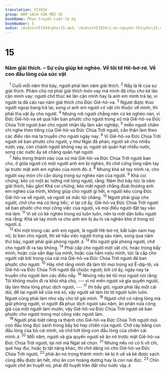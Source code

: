 ```yaml
---
translation: VI1934
group: NĂM SÁCH CỦA MÔI-SE
bookName: Phục-truyền Luật-lệ Ký 
bookNumber: 5
audio: \Audio\VI1934\phu\15.mp3; \Audio\VI1934\1-ms-nguyen-thi\phu\15.mp3
---
```


<div class="title"><h1>15</h1><h3>Năm giải thích. – Sự cứu giúp kẻ nghèo. Về tôi tớ Hê-bơ-rơ. Về con đầu lòng của súc vật</h3></div>
<span class="verse phu_15_1"> <sup>1</sup> Cuối mỗi năm thứ bảy, ngươi phải làm năm giải thích. </span>
<span class="verse phu_15_2"><sup>2</sup> Nầy là lệ của sự giải thích. Phàm chủ nợ phải giải thích món vay mà mình đã chịu cho kẻ lân cận mình vay: ngươi chớ thúc kẻ lân cận mình hay là anh em mình trả lại, vì người ta đã cáo rao năm giải thích cho Đức Giê-hô-va. </span>
<span class="verse phu_15_3"><sup>3</sup> Ngươi được thúc người ngoại bang trả lại; song ví anh em ngươi có vật chi thuộc về mình, thì phải tha vật ấy cho người. </span>
<span class="verse phu_15_4"><sup>4</sup> Nhưng nơi ngươi chẳng nên có kẻ nghèo nàn, vì Đức Giê-hô-va sẽ quả hẳn ban phước cho ngươi trong xứ mà Giê-hô-va Đức Chúa Trời ngươi ban cho ngươi nhận lấy làm sản nghiệp, </span>
<span class="verse phu_15_5"><sup>5</sup> miễn ngươi chăm chỉ nghe theo tiếng của Giê-hô-va Đức Chúa Trời ngươi, cẩn thận làm theo các điều răn mà ta truyền cho ngươi ngày nay. </span>
<span class="verse phu_15_6"><sup>6</sup> Vì Giê-hô-va Đức Chúa Trời ngươi sẽ ban phước cho ngươi, y như Ngài đã phán; ngươi sẽ cho nhiều nước vay, còn chánh ngươi không vay ai; ngươi sẽ quản hạt nhiều nước, song các nước ấy sẽ chẳng quản hạt ngươi. <br/></span>
<span class="verse phu_15_7"> <sup>7</sup> Nếu trong thành nào của xứ mà Giê-hô-va Đức Chúa Trời ngươi ban cho, ở giữa ngươi có một người anh em bị nghèo, thì chớ cứng lòng nắm tay lại trước mặt anh em nghèo của mình đó.<a data-toggle="tooltip" data-placement="bottom" title="Le 25:35">⚓</a></span>
<span class="verse phu_15_8"><sup>8</sup> Nhưng khá sè tay mình ra, cho người vay món chi cần dùng trong sự nghèo nàn của người. </span>
<span class="verse phu_15_9"><sup>9</sup> Khá coi chừng, kẻo có một ác tưởng nơi lòng ngươi, rằng: Năm thứ bảy tức là năm giải thích, hầu gần! Khá coi chừng, kẻo mắt ngươi chẳng đoái thương anh em nghèo của mình, không giúp cho người gì hết, e người kêu cùng Đức Giê-hô-va về ngươi, và ngươi sẽ mắc tội chăng. </span>
<span class="verse phu_15_10"><sup>10</sup> Ngươi phải giúp cho người, chớ cho mà có lòng tiếc; vì tại cớ ấy, Giê-hô-va Đức Chúa Trời ngươi sẽ ban phước cho mọi công việc của ngươi, và mọi điều ngươi đặt tay vào mà làm. </span>
<span class="verse phu_15_11"><sup>11</sup> Vì sẽ có kẻ nghèo trong xứ luôn luôn, nên ta mới dặn biểu ngươi mà rằng: Khá sè tay mình ra cho anh em bị âu lo và nghèo khó ở trong xứ ngươi.<a data-toggle="tooltip" data-placement="bottom" title="Mat 26:11; Mac 14:7; Gi 12:8">⚓</a><br/></span>
<span class="verse phu_15_12"> <sup>12</sup> Khi một trong các anh em ngươi, là người Hê-bơ-rơ, bất luận nam hay nữ, bị bán cho ngươi, thì sẽ hầu việc ngươi trong sáu năm, song qua năm thứ bảy, ngươi phải giải phóng người.<a data-toggle="tooltip" data-placement="bottom" title="Le 25:39-46">⚓</a></span>
<span class="verse phu_15_13"><sup>13</sup> Khi ngươi giải phóng người, chớ cho người đi ra tay không. </span>
<span class="verse phu_15_14"><sup>14</sup> Phải cấp cho người một vật chi, hoặc trong bầy mình, hoặc của sân đạp lúa mình, hoặc của hầm rượu mình, tức là cấp cho người vật bởi trong của cải mà Giê-hô-va Đức Chúa Trời ngươi đã ban phước cho ngươi. </span>
<span class="verse phu_15_15"><sup>15</sup> Hãy nhớ rằng mình đã làm tôi mọi trong xứ Ê-díp-tô, và Giê-hô-va Đức Chúa Trời ngươi đã chuộc ngươi; bởi cớ ấy, ngày nay ta truyền cho ngươi làm các điều nầy. </span>
<span class="verse phu_15_16"><sup>16</sup> Nhưng nếu kẻ tôi mọi ngươi nói rằng: Tôi không muốn đi ra khỏi nhà chủ, --- vì nó mến ngươi và gia quyến ngươi, lấy làm thỏa lòng phục dịch ngươi, --- </span>
<span class="verse phu_15_17"><sup>17</sup> thì bấy giờ, ngươi phải lấy một cái dùi, để tai người kề cửa mà xỏ, vậy người sẽ làm tôi tớ ngươi luôn luôn. Ngươi cũng phải làm như vậy cho tớ gái mình. </span>
<span class="verse phu_15_18"><sup>18</sup> Ngươi chớ có nặng lòng mà giải phóng người, vì người đã phục dịch ngươi sáu năm, ăn phân nửa công giá của một người làm mướn; vậy Giê-hô-va Đức Chúa Trời ngươi sẽ ban phước cho ngươi trong mọi công việc ngươi làm. <br/></span>
<span class="verse phu_15_19"> <sup>19</sup> Ngươi phải biệt riêng ra thánh cho Giê-hô-va Đức Chúa Trời ngươi mọi con đầu lòng đực sanh trong bầy bò hay chiên của ngươi. Chớ cày bằng con đầu lòng của bò cái mình, và chớ hớt lông con đầu lòng của chiên cái mình.<a data-toggle="tooltip" data-placement="bottom" title="Xu 13:12">⚓</a></span>
<span class="verse phu_15_20"><sup>20</sup> Mỗi năm, ngươi và gia quyến ngươi sẽ ăn nó trước mặt Giê-hô-va Đức Chúa Trời ngươi, tại nơi mà Ngài sẽ chọn. </span>
<span class="verse phu_15_21"><sup>21</sup> Nhưng nếu nó có tì vít chi, què hay đui, hoặc bị tật nặng khác, thì chớ dâng nó cho Giê-hô-va Đức Chúa Trời ngươi, </span>
<span class="verse phu_15_22"><sup>22</sup> phải ăn nó trong thành mình: kẻ bị ô uế và kẻ được sạch cũng đều được ăn hết, như ăn con hoàng dương hay là con nai đực. </span>
<span class="verse phu_15_23"><sup>23</sup> Chỉn ngươi chớ ăn huyết nó; phải đổ huyết trên đất như nước vậy.<a data-toggle="tooltip" data-placement="bottom" title="Sa 9:4; Le 7:26-27; 17:10-14; 19:26; Phu 12:16,23">⚓</a><br/></span>
